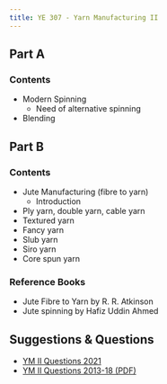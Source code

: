 ```yaml
---
title: YE 307 - Yarn Manufacturing II
---
```


## Part A

### Contents

- Modern Spinning
  - Need of alternative spinning
- Blending

## Part B

### Contents

- Jute Manufacturing (fibre to yarn)
  - Introduction
- Ply yarn, double yarn, cable yarn
- Textured yarn
- Fancy yarn
- Slub yarn
- Siro yarn
- Core spun yarn

### Reference Books

- Jute Fibre to Yarn by R. R. Atkinson
- Jute spinning by Hafiz Uddin Ahmed

## Suggestions & Questions

- [YM II Questions 2021](./questions/YM-II-question-2021.md)
- [YM II Questions 2013-18 (PDF)](./questions/YM-II-questions-2013-18.pdf)
